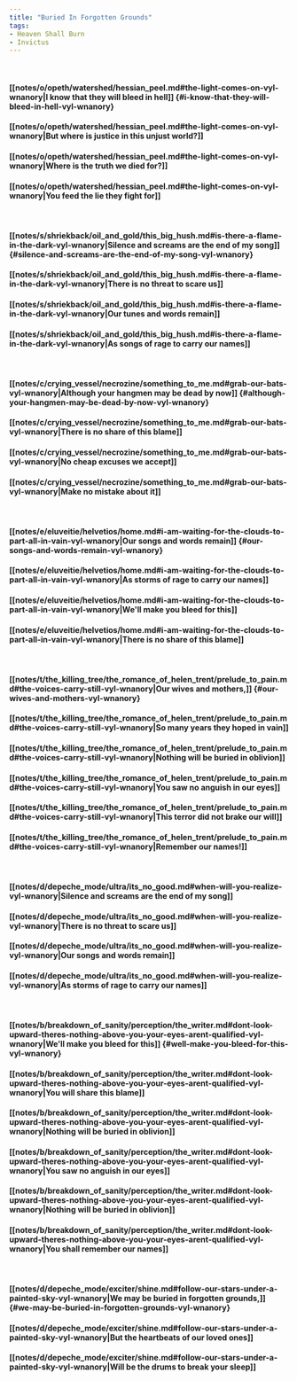 ```yaml
---
title: "Buried In Forgotten Grounds"
tags:
- Heaven Shall Burn
- Invictus
---
```

&nbsp;
#### [[notes/o/opeth/watershed/hessian_peel.md#the-light-comes-on-vyl-wnanory|I know that they will bleed in hell]] {#i-know-that-they-will-bleed-in-hell-vyl-wnanory}
#### [[notes/o/opeth/watershed/hessian_peel.md#the-light-comes-on-vyl-wnanory|But where is justice in this unjust world?]]
#### [[notes/o/opeth/watershed/hessian_peel.md#the-light-comes-on-vyl-wnanory|Where is the truth we died for?]]
#### [[notes/o/opeth/watershed/hessian_peel.md#the-light-comes-on-vyl-wnanory|You feed the lie they fight for]]
&nbsp;
#### [[notes/s/shriekback/oil_and_gold/this_big_hush.md#is-there-a-flame-in-the-dark-vyl-wnanory|Silence and screams are the end of my song]] {#silence-and-screams-are-the-end-of-my-song-vyl-wnanory}
#### [[notes/s/shriekback/oil_and_gold/this_big_hush.md#is-there-a-flame-in-the-dark-vyl-wnanory|There is no threat to scare us]]
#### [[notes/s/shriekback/oil_and_gold/this_big_hush.md#is-there-a-flame-in-the-dark-vyl-wnanory|Our tunes and words remain]]
#### [[notes/s/shriekback/oil_and_gold/this_big_hush.md#is-there-a-flame-in-the-dark-vyl-wnanory|As songs of rage to carry our names]]
&nbsp;
#### [[notes/c/crying_vessel/necrozine/something_to_me.md#grab-our-bats-vyl-wnanory|Although your hangmen may be dead by now]] {#although-your-hangmen-may-be-dead-by-now-vyl-wnanory}
#### [[notes/c/crying_vessel/necrozine/something_to_me.md#grab-our-bats-vyl-wnanory|There is no share of this blame]]
#### [[notes/c/crying_vessel/necrozine/something_to_me.md#grab-our-bats-vyl-wnanory|No cheap excuses we accept]]
#### [[notes/c/crying_vessel/necrozine/something_to_me.md#grab-our-bats-vyl-wnanory|Make no mistake about it]]
&nbsp;
#### [[notes/e/eluveitie/helvetios/home.md#i-am-waiting-for-the-clouds-to-part-all-in-vain-vyl-wnanory|Our songs and words remain]] {#our-songs-and-words-remain-vyl-wnanory}
#### [[notes/e/eluveitie/helvetios/home.md#i-am-waiting-for-the-clouds-to-part-all-in-vain-vyl-wnanory|As storms of rage to carry our names]]
#### [[notes/e/eluveitie/helvetios/home.md#i-am-waiting-for-the-clouds-to-part-all-in-vain-vyl-wnanory|We'll make you bleed for this]]
#### [[notes/e/eluveitie/helvetios/home.md#i-am-waiting-for-the-clouds-to-part-all-in-vain-vyl-wnanory|There is no share of this blame]]
&nbsp;
#### [[notes/t/the_killing_tree/the_romance_of_helen_trent/prelude_to_pain.md#the-voices-carry-still-vyl-wnanory|Our wives and mothers,]] {#our-wives-and-mothers-vyl-wnanory}
#### [[notes/t/the_killing_tree/the_romance_of_helen_trent/prelude_to_pain.md#the-voices-carry-still-vyl-wnanory|So many years they hoped in vain]]
#### [[notes/t/the_killing_tree/the_romance_of_helen_trent/prelude_to_pain.md#the-voices-carry-still-vyl-wnanory|Nothing will be buried in oblivion]]
#### [[notes/t/the_killing_tree/the_romance_of_helen_trent/prelude_to_pain.md#the-voices-carry-still-vyl-wnanory|You saw no anguish in our eyes]]
#### [[notes/t/the_killing_tree/the_romance_of_helen_trent/prelude_to_pain.md#the-voices-carry-still-vyl-wnanory|This terror did not brake our will]]
#### [[notes/t/the_killing_tree/the_romance_of_helen_trent/prelude_to_pain.md#the-voices-carry-still-vyl-wnanory|Remember our names!]]
&nbsp;
#### [[notes/d/depeche_mode/ultra/its_no_good.md#when-will-you-realize-vyl-wnanory|Silence and screams are the end of my song]]
#### [[notes/d/depeche_mode/ultra/its_no_good.md#when-will-you-realize-vyl-wnanory|There is no threat to scare us]]
#### [[notes/d/depeche_mode/ultra/its_no_good.md#when-will-you-realize-vyl-wnanory|Our songs and words remain]]
#### [[notes/d/depeche_mode/ultra/its_no_good.md#when-will-you-realize-vyl-wnanory|As storms of rage to carry our names]]
&nbsp;
#### [[notes/b/breakdown_of_sanity/perception/the_writer.md#dont-look-upward-theres-nothing-above-you-your-eyes-arent-qualified-vyl-wnanory|We'll make you bleed for this]] {#well-make-you-bleed-for-this-vyl-wnanory}
#### [[notes/b/breakdown_of_sanity/perception/the_writer.md#dont-look-upward-theres-nothing-above-you-your-eyes-arent-qualified-vyl-wnanory|You will share this blame]]
#### [[notes/b/breakdown_of_sanity/perception/the_writer.md#dont-look-upward-theres-nothing-above-you-your-eyes-arent-qualified-vyl-wnanory|Nothing will be buried in oblivion]]
#### [[notes/b/breakdown_of_sanity/perception/the_writer.md#dont-look-upward-theres-nothing-above-you-your-eyes-arent-qualified-vyl-wnanory|You saw no anguish in our eyes]]
#### [[notes/b/breakdown_of_sanity/perception/the_writer.md#dont-look-upward-theres-nothing-above-you-your-eyes-arent-qualified-vyl-wnanory|Nothing will be buried in oblivion]]
#### [[notes/b/breakdown_of_sanity/perception/the_writer.md#dont-look-upward-theres-nothing-above-you-your-eyes-arent-qualified-vyl-wnanory|You shall remember our names]]
&nbsp;
#### [[notes/d/depeche_mode/exciter/shine.md#follow-our-stars-under-a-painted-sky-vyl-wnanory|We may be buried in forgotten grounds,]] {#we-may-be-buried-in-forgotten-grounds-vyl-wnanory}
#### [[notes/d/depeche_mode/exciter/shine.md#follow-our-stars-under-a-painted-sky-vyl-wnanory|But the heartbeats of our loved ones]]
#### [[notes/d/depeche_mode/exciter/shine.md#follow-our-stars-under-a-painted-sky-vyl-wnanory|Will be the drums to break your sleep]]
